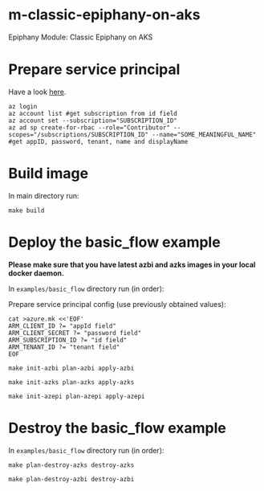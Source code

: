 # m-classic-epiphany-on-aks

Epiphany Module: Classic Epiphany on AKS

# Prepare service principal

Have a look [here](https://www.terraform.io/docs/providers/azurerm/guides/service_principal_client_secret.html).

```shell
az login
az account list #get subscription from id field
az account set --subscription="SUBSCRIPTION_ID"
az ad sp create-for-rbac --role="Contributor" --scopes="/subscriptions/SUBSCRIPTION_ID" --name="SOME_MEANINGFUL_NAME" #get appID, password, tenant, name and displayName
```

# Build image

In main directory run:

```shell
make build
```

# Deploy the basic\_flow example

__Please make sure that you have latest azbi and azks images in your local docker daemon.__

In `examples/basic_flow` directory run (in order):

Prepare service principal config (use previously obtained values):

```shell
cat >azure.mk <<'EOF'
ARM_CLIENT_ID ?= "appId field"
ARM_CLIENT_SECRET ?= "password field"
ARM_SUBSCRIPTION_ID ?= "id field"
ARM_TENANT_ID ?= "tenant field"
EOF
```

```shell
make init-azbi plan-azbi apply-azbi
```

```shell
make init-azks plan-azks apply-azks
```

```shell
make init-azepi plan-azepi apply-azepi
```

# Destroy the basic\_flow example

In `examples/basic_flow` directory run (in order):

```shell
make plan-destroy-azks destroy-azks
```

```shell
make plan-destroy-azbi destroy-azbi
```
